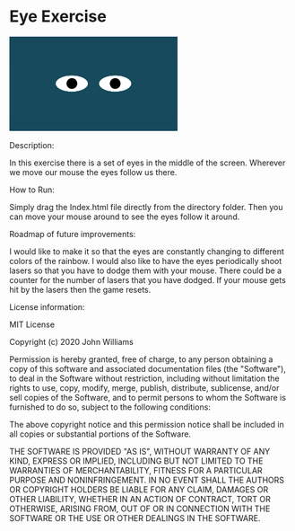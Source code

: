 # Eye Exercise

<img src="Eyes.png" width='300'/>

Description:

In this exercise there is a set of eyes in the middle of the screen. Wherever we move our mouse the eyes follow us there.

How to Run:

Simply drag the Index.html file directly from the directory folder. Then you can move your mouse around to see the eyes follow it around.

Roadmap of future improvements:

I would like to make it so that the eyes are constantly changing to different colors of the rainbow. I would also like to have the eyes periodically shoot lasers so that you have to dodge them with your mouse. There could be a counter for the number of lasers that you have dodged. If your mouse gets hit by the lasers then the game resets.

License information:

MIT License

Copyright (c) 2020 John Williams

Permission is hereby granted, free of charge, to any person obtaining a copy
of this software and associated documentation files (the "Software"), to deal
in the Software without restriction, including without limitation the rights
to use, copy, modify, merge, publish, distribute, sublicense, and/or sell
copies of the Software, and to permit persons to whom the Software is
furnished to do so, subject to the following conditions:

The above copyright notice and this permission notice shall be included in all
copies or substantial portions of the Software.

THE SOFTWARE IS PROVIDED "AS IS", WITHOUT WARRANTY OF ANY KIND, EXPRESS OR
IMPLIED, INCLUDING BUT NOT LIMITED TO THE WARRANTIES OF MERCHANTABILITY,
FITNESS FOR A PARTICULAR PURPOSE AND NONINFRINGEMENT. IN NO EVENT SHALL THE
AUTHORS OR COPYRIGHT HOLDERS BE LIABLE FOR ANY CLAIM, DAMAGES OR OTHER
LIABILITY, WHETHER IN AN ACTION OF CONTRACT, TORT OR OTHERWISE, ARISING FROM,
OUT OF OR IN CONNECTION WITH THE SOFTWARE OR THE USE OR OTHER DEALINGS IN THE
SOFTWARE.
